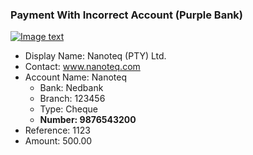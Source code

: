 ### Payment With Incorrect Account (Purple Bank)

[![Image text]({{site.baseurl}}/assets/img/payment_account_error.png)](https://preprod.nanoteq.com/purple/qrinfo?qrstring=TlEyMQpOYW5vdGVxIChQVFkpIEx0ZC4Kd3d3Lm5hbm90ZXEuY29tCk5hbm90ZXEKTmVkYmFuawoxMjM0NTYKQ2hlcXVlCjk4NzY1NDMyMDAKMEJDREZHOQoxCjExMjMKNTAwLjAwCnd3dy5ncmVlbmJhbmsuY29tCnNzSnE4cTcrRjVKbXJrZVMyVGVVUGV2c2loazBRbWQ2SktaTnIzbnlLZ1FEQmRYQWI0b3ZKTnhhdTVtZVRWbGR2VjRDenIzQWx2eEN4bms3cjM5aEt1WT0=)

- Display Name: Nanoteq (PTY) Ltd.
- Contact: www.nanoteq.com
- Account Name: Nanoteq
  - Bank: Nedbank
  - Branch: 123456
  - Type: Cheque
  - **Number: 9876543200**
- Reference: 1123
- Amount: 500.00
